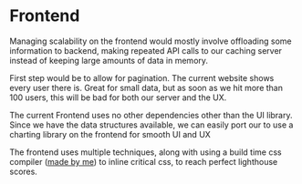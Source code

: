 # Frontend

Managing scalability on the frontend would mostly involve offloading some information to backend, making repeated API calls to our caching server instead of keeping large amounts of data in memory.

First step would be to allow for pagination. The current website shows every user there is. Great for small data, but as soon as we hit more than 100 users, this will be bad for both our server and the UX.

The current Frontend uses no other dependencies other than the UI library. Since we have the data structures available, we can easily port our to use a charting library on the frontend for smooth UI and UX

The frontend uses multiple techniques, along with using a build time css compiler ([made by me](https://github.com/hydrophobefireman/catom)) to inline critical css, to reach perfect lighthouse scores.
